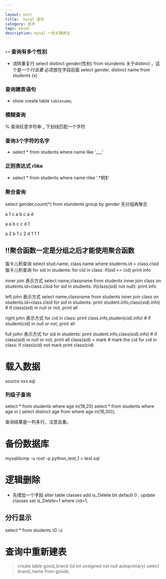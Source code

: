 ```yaml
---
---
layout: post
title:	mysql 语句
category: 技术
tags: mysql
description: mysql 一些关键用法
---
```



### -- 查询有多个性别
+ 消除重复行
	select distinct gender(性别) from stundents
	关于distinct ，这个是一个*行去重*  必须放在字段前面
	select  gender, distinct name  from students (x)

### 查询建表语句
+ show create table `tablename`;

### 模糊查询
% 查询任意字符串
_  下划线匹配一个字符
###  查询3个字符的名字
+ select * from students where name like '___'

### 正则表达式 rlike

+ select * from students where name rlike '.\*明$'

### 聚合查询
select gender,count(*) from stundents group by gender
先分组再聚合 

a  1  c  a b c  a d 

a a  b  c c d 1     

a 2
b 1 
c 2
d 1
1  1


## !!聚合函数一定是分组之后才能使用聚合函数


笛卡儿积查询
select stud.name, class.name where students.id = class.clsid
笛卡儿积查询
for sid in students:
	for cid in class:
		if(sid == cid)
			print info
			

inner join 表示方式
select name,classname from students inner join class on  students.id=class.clsid
for  sid  in students:
	if(class(sid) not null):
		print info 
		
		
left john 表示方式
select name,classname from students inner join class on  students.id=class.clsid
for  sid  in students:
	print student.info,class(sid).info)  # if class(sid)  in null or not,  print all
	

right john 表示方式
for  cid  in class:
	print class.info,studen(cid).info)  # if student(cid)  in null or not,  print all
	
	
full joihn 表示方式
for  sid  in students:
	print student.info,class(sid).info) 	# if class(sid)  in null or not,  print all
	class(sid) = mark  						# mark the cid
for  cid in class:
	if class(cid) not mark
	print class(cid)

# 载入数据
source  xxx.sql
### 列级子查询

select * from students where  age in(18,20)
select * from students where age in ( select distinct age from where age in(18,30));

查询结果是一列多行，注意去重。

# 备份数据库
mysqldump -u root -p  python_test_1 > test.sql 

# 逻辑删除
+ 先增加一个字段
	alter table classes add is_Delete bit default 0 ;
	update classes set is_Delete=1 where cid=1;
	
## 分行显示
select * from students \G
`\G`

#  查询中重新建表

> create table good_brand (id  int unsigned not null autoprimary) select brand_name from goods;
